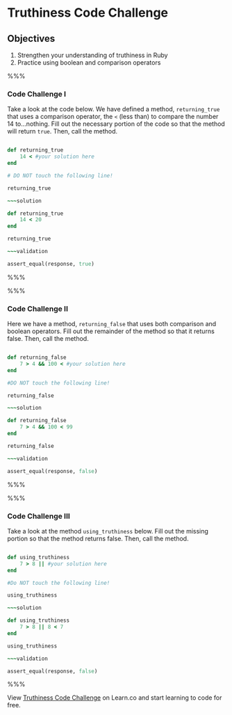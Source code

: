 # Truthiness Code Challenge

## Objectives

1. Strengthen your understanding of truthiness in Ruby
2. Practice using boolean and comparison operators

%%%

### Code Challenge I 

Take a look at the code below. We have defined a method, `returning_true` that uses a comparison operator, the `<` (less than) to compare the number 14 to...nothing. Fill out the necessary portion of the code so that the method will return `true`. Then, call the method.

~~~ruby

def returning_true	
	14 < #your solution here
end

# DO NOT touch the following line!

returning_true

~~~solution

def returning_true
	14 < 20
end

returning_true

~~~validation

assert_equal(response, true)

~~~

%%%

%%%

### Code Challenge II

Here we have a method, `returning_false` that uses both comparison and boolean operators. Fill out the remainder of the method so that it returns false. Then, call the method.  


~~~ruby

def returning_false
	7 > 4 && 100 < #your solution here
end

#DO NOT touch the following line!

returning_false

~~~solution

def returning_false
	7 > 4 && 100 < 99
end

returning_false

~~~validation

assert_equal(response, false)

~~~

%%%

%%%

### Code Challenge III

Take a look at the method `using_truthiness` below. Fill out the missing portion so that the method returns false. Then, call the method. 

~~~ruby

def using_truthiness
	7 > 8 || #your solution here
end

#Do NOT touch the following line!

using_truthiness

~~~solution

def using_truthiness
	7 > 8 || 8 < 7
end

using_truthiness

~~~validation

assert_equal(response, false)

~~~

%%%


<p data-visibility='hidden'>View <a href='https://learn.co/lessons/truthiness-code-challenge' title='Truthiness Code Challenge'>Truthiness Code Challenge</a> on Learn.co and start learning to code for free.</p>
